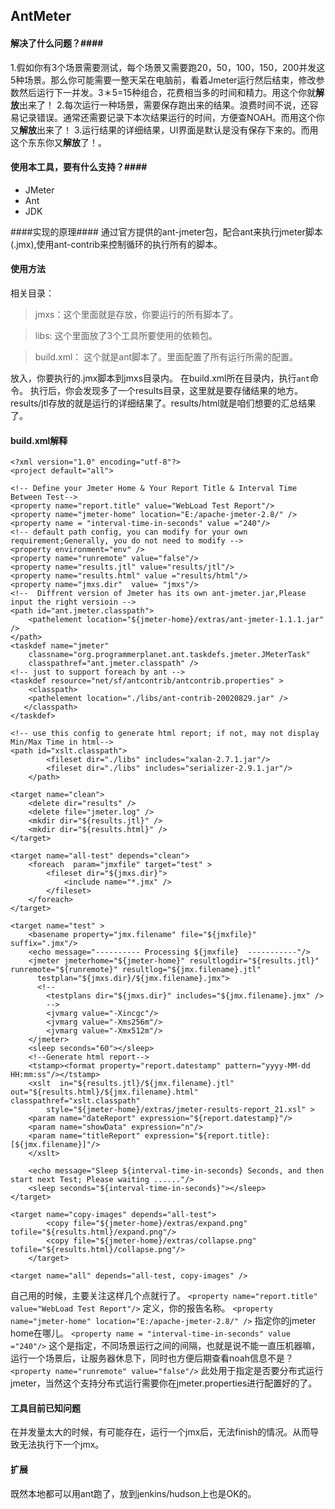 ## AntMeter ##
#### 解决了什么问题？####
1.假如你有3个场景需要测试，每个场景又需要跑20，50，100，150，200并发这5种场景。那么你可能需要一整天呆在电脑前，看着Jmeter运行然后结束，修改参数然后运行下一并发。3＊5=15种组合，花费相当多的时间和精力。用这个你就**解放**出来了！
2.每次运行一种场景，需要保存跑出来的结果。浪费时间不说，还容易记录错误。通常还需要记录下本次结果运行的时间，方便查NOAH。而用这个你又**解放**出来了！
3.运行结果的详细结果，UI界面是默认是没有保存下来的。而用这个东东你又**解放**了！。

#### 使用本工具，要有什么支持？####
* JMeter
* Ant
* JDK

####实现的原理####
通过官方提供的ant-jmeter包，配合ant来执行jmeter脚本(.jmx),使用ant-contrib来控制循环的执行所有的脚本。

#### 使用方法 ####
相关目录：
>jmxs：这个里面就是存放，你要运行的所有脚本了。

>libs: 这个里面放了3个工具所要使用的依赖包。

>build.xml： 这个就是ant脚本了。里面配置了所有运行所需的配置。

放入，你要执行的.jmx脚本到jmxs目录内。
在build.xml所在目录内，执行`ant`命令。
执行后，你会发现多了一个results目录，这里就是要存储结果的地方。results/jtl存放的就是运行的详细结果了。results/html就是咱们想要的汇总结果了。

#### build.xml解释 ####

	<?xml version="1.0" encoding="utf-8"?>
	<project default="all">

	<!-- Define your Jmeter Home & Your Report Title & Interval Time Between Test-->
	<property name="report.title" value="WebLoad Test Report"/>
	<property name="jmeter-home" location="E:/apache-jmeter-2.8/" />
	<property name = "interval-time-in-seconds" value ="240"/>
	<!-- default path config, you can modify for your own requirement;Generally, you do not need to modify -->
	<property environment="env" />
	<property name="runremote" value="false"/>
	<property name="results.jtl" value="results/jtl"/>
	<property name="results.html" value ="results/html"/>
	<property name="jmxs.dir"  value= "jmxs"/>
	<!--  Diffrent version of Jmeter has its own ant-jmeter.jar,Please input the right versioin -->
	<path id="ant.jmeter.classpath">
		<pathelement location="${jmeter-home}/extras/ant-jmeter-1.1.1.jar" />
	</path>
	<taskdef name="jmeter"
		classname="org.programmerplanet.ant.taskdefs.jmeter.JMeterTask"
		classpathref="ant.jmeter.classpath" />
	<!-- just to support foreach by ant -->
	<taskdef resource="net/sf/antcontrib/antcontrib.properties" >
	    <classpath>
		<pathelement location="./libs/ant-contrib-20020829.jar" />
	   </classpath>
	</taskdef>

	<!-- use this config to generate html report; if not, may not display Min/Max Time in html-->
 	<path id="xslt.classpath">
        	<fileset dir="./libs" includes="xalan-2.7.1.jar"/>
        	<fileset dir="./libs" includes="serializer-2.9.1.jar"/>
    	</path>

	<target name="clean">
		<delete dir="results" />
		<delete file="jmeter.log" />
		<mkdir dir="${results.jtl}" />
		<mkdir dir="${results.html}" />
	</target>

	<target name="all-test" depends="clean">
		<foreach  param="jmxfile" target="test" >
		    <fileset dir="${jmxs.dir}">
		        <include name="*.jmx" />
		    </fileset>
		</foreach>
	</target>

	<target name="test" >
		<basename property="jmx.filename" file="${jmxfile}" suffix=".jmx"/>
		<echo message="---------- Processing ${jmxfile}  -----------"/>
		<jmeter jmeterhome="${jmeter-home}" resultlogdir="${results.jtl}" runremote="${runremote}" resultlog="${jmx.filename}.jtl"
		  testplan="${jmxs.dir}/${jmx.filename}.jmx">
		  <!--
			<testplans dir="${jmxs.dir}" includes="${jmx.filename}.jmx" />
			-->
			<jvmarg value="-Xincgc"/>
			<jvmarg value="-Xms256m"/>
			<jvmarg value="-Xmx512m"/>
		</jmeter>
		<sleep seconds="60"></sleep>
		<!--Generate html report-->
		<tstamp><format property="report.datestamp" pattern="yyyy-MM-dd HH:mm:ss"/></tstamp>
		<xslt  in="${results.jtl}/${jmx.filename}.jtl"  out="${results.html}/${jmx.filename}.html"  classpathref="xslt.classpath"
			style="${jmeter-home}/extras/jmeter-results-report_21.xsl" >
		<param name="dateReport" expression="${report.datestamp}"/>
		<param name="showData" expression="n"/>
		<param name="titleReport" expression="${report.title}:[${jmx.filename}]"/>
		</xslt>

		<echo message="Sleep ${interval-time-in-seconds} Seconds, and then start next Test; Please waiting ......"/>
	   	<sleep seconds="${interval-time-in-seconds}"></sleep>
	</target>

	<target name="copy-images" depends="all-test">
        	<copy file="${jmeter-home}/extras/expand.png" tofile="${results.html}/expand.png"/>
        	<copy file="${jmeter-home}/extras/collapse.png" tofile="${results.html}/collapse.png"/>
    	</target>

	<target name="all" depends="all-test, copy-images" />
</project>

自己用的时候，主要关注这样几个点就行了。
`<property name="report.title" value="WebLoad Test Report"/>`
定义，你的报告名称。
`<property name="jmeter-home" location="E:/apache-jmeter-2.8/" />`
指定你的jmeter home在哪儿。
`<property name = "interval-time-in-seconds" value ="240"/>`
这个是指定，不同场景运行之间的间隔，也就是说不能一直压机器嘛，运行一个场景后，让服务器休息下，同时也方便后期查看noah信息不是？
`<property name="runremote" value="false"/>`
此处用于指定是否要分布式运行jmeter，当然这个支持分布式运行需要你在jmeter.properties进行配置好的了。

#### 工具目前已知问题 ####
在并发量太大的时候，有可能存在，运行一个jmx后，无法finish的情况。从而导致无法执行下一个jmx。

#### 扩展 ####
既然本地都可以用ant跑了，放到jenkins/hudson上也是OK的。
